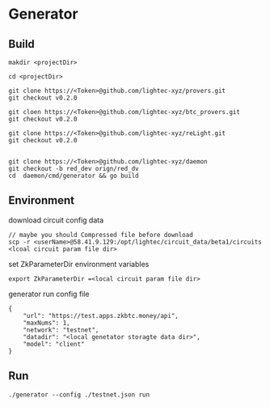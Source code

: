 # Generator

## Build

    makdir <projectDir>

    cd <projectDir>

    git clone https://<Token>@github.com/lightec-xyz/provers.git
    git checkout v0.2.0   

    git cloen https://<Token>@github.com/lightec-xyz/btc_provers.git
    git checkout v0.2.0  

    git clone https://<Token>@github.com/lightec-xyz/reLight.git
    git checkout v0.2.0  


    git clone https://<Token>@github.com/lightec-xyz/daemon
    git checkout -b red_dev orign/red_dv
    cd  daemon/cmd/generator && go build

## Environment

download circuit config data

    // maybe you should Compressed file before download
    scp -r <userName>@58.41.9.129:/opt/lightec/circuit_data/beta1/circuits <lcoal circuit param file dir>

set ZkParameterDir environment variables

    export ZkParameterDir =<local circuit param file dir>

generator run config file

    {
        "url": "https://test.apps.zkbtc.money/api",
        "maxNums": 1,
        "network": "testnet",
        "datadir": "<local genetator storagte data dir>",
        "model": "client"
    }

## Run

    ./generator --config ./testnet.json run

